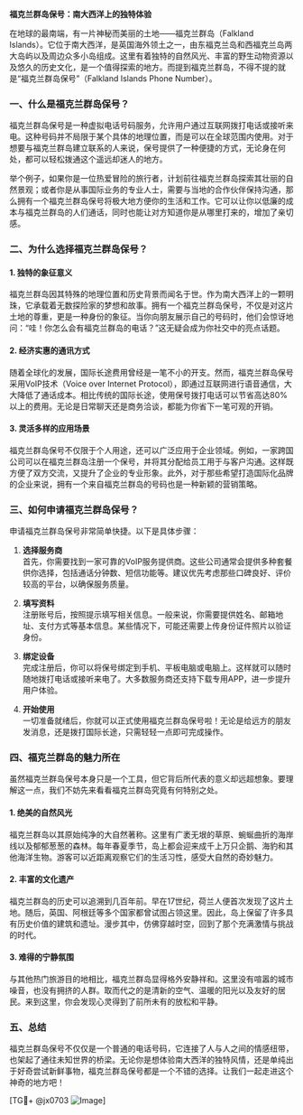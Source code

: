 **福克兰群岛保号：南大西洋上的独特体验**

在地球的最南端，有一片神秘而美丽的土地——福克兰群岛（Falkland Islands）。它位于南大西洋，是英国海外领土之一，由东福克兰岛和西福克兰岛两大岛屿以及周边众多小岛组成。这里有着独特的自然风光、丰富的野生动物资源以及悠久的历史文化，是一个值得探索的地方。而提到福克兰群岛，不得不提的就是“福克兰群岛保号”（Falkland Islands Phone Number）。

### 一、什么是福克兰群岛保号？

福克兰群岛保号是一种虚拟电话号码服务，允许用户通过互联网拨打电话或接听来电。这种号码并不局限于某个具体的地理位置，而是可以在全球范围内使用。对于想要与福克兰群岛建立联系的人来说，保号提供了一种便捷的方式，无论身在何处，都可以轻松拨通这个遥远却迷人的地方。

举个例子，如果你是一位热爱冒险的旅行者，计划前往福克兰群岛探索其壮丽的自然景观；或者你是从事国际业务的专业人士，需要与当地的合作伙伴保持沟通，那么拥有一个福克兰群岛保号将极大地方便你的生活和工作。它可以让你以低廉的成本与福克兰群岛的人们通话，同时也能让对方知道你是从哪里打来的，增加了亲切感。

### 二、为什么选择福克兰群岛保号？

#### 1. **独特的象征意义**
福克兰群岛因其特殊的地理位置和历史背景而闻名于世。作为南大西洋上的一颗明珠，它承载着无数探险家的梦想和故事。拥有一个福克兰群岛保号，不仅是对这片土地的尊重，更是一种身份的象征。当你向朋友展示自己的号码时，他们会惊讶地问：“哇！你怎么会有福克兰群岛的电话？”这无疑会成为你社交中的亮点话题。

#### 2. **经济实惠的通讯方式**
随着全球化的发展，国际长途费用曾经是一笔不小的开支。然而，福克兰群岛保号采用VoIP技术（Voice over Internet Protocol），即通过互联网进行语音通信，大大降低了通话成本。相比传统的国际长途，使用保号拨打电话可以节省高达80%以上的费用。无论是日常聊天还是商务洽谈，都能为你省下一笔可观的开销。

#### 3. **灵活多样的应用场景**
福克兰群岛保号不仅限于个人用途，还可以广泛应用于企业领域。例如，一家跨国公司可以在福克兰群岛注册一个保号，并将其分配给员工用于与客户沟通。这样既方便了双方交流，又提升了企业的专业形象。此外，对于那些希望打造国际化品牌的企业来说，拥有一个来自福克兰群岛的号码也是一种新颖的营销策略。

### 三、如何申请福克兰群岛保号？

申请福克兰群岛保号非常简单快捷。以下是具体步骤：

1. **选择服务商**  
   首先，你需要找到一家可靠的VoIP服务提供商。这些公司通常会提供多种套餐供你选择，包括通话分钟数、短信功能等。建议优先考虑那些口碑良好、评价较高的平台，以确保服务质量。

2. **填写资料**  
   注册账号后，按照提示填写相关信息。一般来说，你需要提供姓名、邮箱地址、支付方式等基本信息。某些情况下，可能还需要上传身份证件照片以验证身份。

3. **绑定设备**  
   完成注册后，你可以将保号绑定到手机、平板电脑或电脑上。这样就可以随时随地拨打电话或接听来电了。大多数服务商还支持下载专用APP，进一步提升用户体验。

4. **开始使用**  
   一切准备就绪后，你就可以正式使用福克兰群岛保号啦！无论是给远方的朋友发消息，还是拨打国际长途，只需轻轻一点即可完成操作。

### 四、福克兰群岛的魅力所在

虽然福克兰群岛保号本身只是一个工具，但它背后所代表的意义却远超想象。要理解这一点，我们不妨先来看看福克兰群岛究竟有何特别之处。

#### 1. **绝美的自然风光**
福克兰群岛以其原始纯净的大自然著称。这里有广袤无垠的草原、蜿蜒曲折的海岸线以及郁郁葱葱的森林。每年春夏季节，岛上都会迎来成千上万只企鹅、海豹和其他海洋生物。游客可以近距离观察它们的生活习性，感受大自然的奇妙魅力。

#### 2. **丰富的文化遗产**
福克兰群岛的历史可以追溯到几百年前。早在17世纪，荷兰人便首次发现了这片土地。随后，英国、阿根廷等多个国家都曾试图占领这里。因此，岛上保留了许多具有历史价值的建筑和遗址。漫步其中，仿佛穿越时空，回到了那个充满激情与挑战的时代。

#### 3. **难得的宁静氛围**
与其他热门旅游目的地相比，福克兰群岛显得格外安静祥和。这里没有喧嚣的城市噪音，也没有拥挤的人群。取而代之的是清新的空气、温暖的阳光以及友好的居民。来到这里，你会发现心灵得到了前所未有的放松和平静。

### 五、总结

福克兰群岛保号不仅仅是一个普通的电话号码，它连接了人与人之间的情感纽带，也架起了通往未知世界的桥梁。无论你是想体验南大西洋的独特风情，还是单纯出于好奇尝试新鲜事物，福克兰群岛保号都是一个不错的选择。让我们一起走进这个神奇的地方吧！

[TG💪+ @jx0703 ![Image](https://github.com/user-attachments/assets/dbca1d08-cadb-493c-b0ec-ad6f7a83f270)]